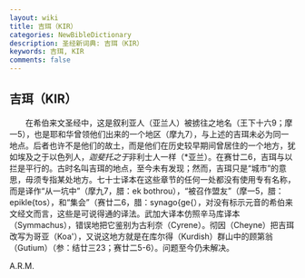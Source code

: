 ```yaml
---
layout: wiki
title: 吉珥（KIR）
categories: NewBibleDictionary
description: 圣经新词典: 吉珥（KIR）
keywords: 吉珥, KIR
comments: false
---
```


## 吉珥（KIR）

　　在希伯来文圣经中，这是叙利亚人（亚兰人）被掳往之地名（王下十六9；摩一5），也是耶和华曾领他们出来的一个地区（摩九7），与上述的吉珥未必为同一地点。后者也许不是他们的故土，而是他们在历史较早期间曾居住的一个地方，犹如埃及之于以色列人，*迦斐托之于*非利士人一样（*亚兰）。在赛廿二6，吉珥与以拦是平行的。古时名叫吉珥的地点，至今未有发现；然而，吉珥只是“城市”的意思，毋须专指某处地方。七十士译本在这些章节的任何一处都没有使用专有名称，而是译作“从一坑中”（摩九7，腊：ek bothrou），“被召作盟友”（摩一5，腊：epikle{tos），和“集会”（赛廿二6，腊：synago{ge{），对没有标示元音的希伯来文经文而言，这些是可说得通的译法。武加大译本仿照辛马库译本（Symmachus），错误地把它鉴别为古利奈（Cyrene）。彻因（Cheyne）把吉珥改写为哥亚（Koa'），又说这地方就是在库尔得（Kurdish）群山中的顾第翁（Gutium）（参：结廿三23；赛廿二5-6）。问题至今仍未解决。

A.R.M.








